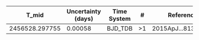 |T_mid|Uncertainty (days)           |Time System|#                                            |Reference                           |
|-----|-----------------------------|-----------|---------------------------------------------|------------------------------------|
|2456528.297755|0.00058                      |BJD_TDB    |>1                                           |2015ApJ...813..111B                 |
